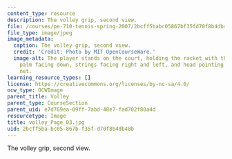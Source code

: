 ```yaml
---
content_type: resource
description: The volley grip, second view.
file: /courses/pe-710-tennis-spring-2007/2bcff5babc05867bf35fd70f8b4db48b_volley_Page_03.jpg
file_type: image/jpeg
image_metadata:
  caption: The volley grip, second view.
  credit: 'Credit: Photo by MIT OpenCourseWare.'
  image-alt: The player stands on the court, holding the racket with the right hand,
    palm facing down, strings facing right and left, and head pointing towards the
    net.
learning_resource_types: []
license: https://creativecommons.org/licenses/by-nc-sa/4.0/
ocw_type: OCWImage
parent_title: Volley
parent_type: CourseSection
parent_uid: e7d769ea-09ff-7abd-48e7-fad702f80a4d
resourcetype: Image
title: volley_Page_03.jpg
uid: 2bcff5ba-bc05-867b-f35f-d70f8b4db48b
---
```

The volley grip, second view.